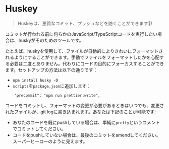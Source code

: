 # Huskey

> Huskeyは、悪質なコミット、プッシュなどを防ぐことができます🐶!

コミットが行われる前に何らかのJavaScript/TypeScriptコードを実行したい場合は、huskyがそのためのツールです。

たとえば、huskyを使用して、ファイルが自動的によりきれいにフォーマットされるようにすることができます。手動でファイルをフォーマットしたかを心配する必要は二度とありません。代わりにコードの目的にフォーカスすることができます。セットアップの方法は以下の通りです：

* `npm install husky -D`
* `scripts`を`package.json`に追加します：

```
    "precommit": "npm run prettier:write",
```

コードをコミットし、フォーマットの変更が必要があるときはいつでも、変更されたファイルが、git logに書き込まれます。あなたは下記のことが可能です:

* あなたのコードを既にpushしている場合は、単純に`pretty`というコメントでコミットしてください。
* コードをpushしていない場合は、最後のコミットをamendしてください。スーパーヒーローのように見えます。
